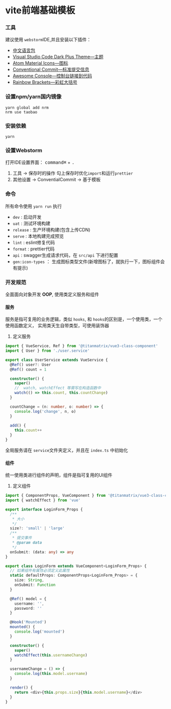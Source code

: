 # vite前端基础模板

### 工具

建议使用 `webstorm`IDE,并且安装以下插件：

- [中文语言包](https://plugins.jetbrains.com/plugin/13710-chinese-simplified-language-pack----)
- [Visual Studio Code Dark Plus Theme—主题](https://plugins.jetbrains.com/plugin/12255-visual-studio-code-dark-plus-theme)
- [Atom Material Icons—图标](https://plugins.jetbrains.com/plugin/10044-atom-material-icons)
- [Conventional Commit—标准提交信息](https://plugins.jetbrains.com/plugin/13389-conventional-commit)
- [Awesome Console—控制台链接到代码](https://plugins.jetbrains.com/plugin/7677-awesome-console)
- [Rainbow Brackets—彩虹大括号](https://plugins.jetbrains.com/plugin/10080-rainbow-brackets)

### 设置**npm/yarn**国内镜像

```shell
yarn global add nrm
nrm use taobao
```

### 安装依赖

```shell
yarn
```

### 设置Webstorm

打开IDE设置界面： <kbd>command⌘</kbd> + <kbd>.</kbd>
1. 工具 -> 保存时的操作 勾上保存时优化`import`和运行`prettier`
2. 其他设置 -> ConventialCommit -> 基于模板

### 命令

所有命令使用 `yarn run` 执行

- `dev` : 启动开发
- `uat` : 测试环境构建
- `release` : 生产环境构建(包含上传CDN)
- `serve` : 本地构建完成预览
- `lint` : eslint修复代码
- `format` : prettier代码
- `api` : swagger生成请求代码，在 `src/api` 下进行配置
- `gen:icon-types` ： 生成图标类型文件(新增图标了，就执行一下，图标组件会有提示)

### 开发规范

全面面向对象开发 **OOP**, 使用类定义服务和组件

#### 服务

服务是指可复用的业务逻辑，类似 `hooks`, 和 `hooks`的区别是，一个使用类，一个使用函数定义， 实用类天生自带类型，可使用装饰器

1. 定义服务

```typescript
import { VueService, Ref } from '@titanmatrix/vue3-class-component'
import { User } from './user.service'

export class UserService extends VueService {
  @Ref() user?: User
  @Ref() count = 1

  constructor() {
    super()
    //  watch, watchEffect 等需写在构造函数中
    watch(() => this.count, this.countChange)
  }

  countChange = (n: number, o: number) => {
    console.log('change', n, o)
  }
  
  add() {
    this.count++
  }
}
```

全局服务请在 `service`文件夹定义，并且在 `index.ts` 中初始化

#### 组件

统一使用类进行组件的声明，组件是指可复用的UI组件

1. 定义组件

```typescript
import { ComponentProps, VueComponent } from '@titanmatrix/vue3-class-component'
import { watchEffect } from 'vue'

export interface LoginForm_Props {
  /**
   * 大小
   */
  size?: 'small' | 'large'
  /**
   * 提交事件
   * @param data
   */
  onSubmit: (data: any) => any
}

export class LoginForm extends VueComponent<LoginForm_Props> {
  // 如果组件有属性必须定义此属性
  static defaultProps: ComponentProps<LoginForm_Props> = {
    size: String,
    onSubmit: Function
  }

  @Ref() model = {
    username: '',
    password: ''
  }

  @Hook('Mounted')
  mounted() {
    console.log('mounted')
  }

  constructor() {
    super()
    watchEffect(this.usernameChange)
  }

  usernameChange = () => {
    console.log(this.model.username)
  }

  render() {
    return <div>{this.props.size}{this.model.username}</div>
  }
}
```



